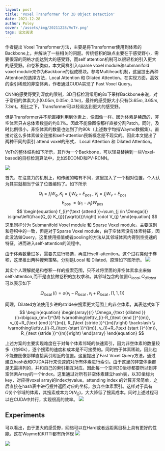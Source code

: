 ```yaml
---
layout: post
title: 'Voxel Transformer for 3D Object Detection'
date: 2021-12-28
author: Poley
cover: '/assets/img/20211228/VoTr.png'
tags: 论文阅读
---
```


作者提出 Voxel Transformer方法，主要是将Transformer使用到体素的Backbone上，并解决了一些相关的问题。传统卷积的缺点主要在于感受野小，需要很深的网络才能达到大的感受野，而self attention机制可以很轻松的引入更大的感受野。和卷积类似，本文同样引入sparse voxel module和submanifold voxel module来作为Backbone的组成模块。参考Multihead机制，这里提出两种Attention的选择方法，Local Attention 和 Dilated Attention。在实现方面，高效的索引稀疏的非空体素，作者通过CUDA实现了 Fast Voxel Query。

CNN的感受野受到深度的限制，3D目标检测常用的8x下采样Backbone来说，对于常用的体素大小$(0.05m,0.05m,0.1m)$，最终的感受野大小只有$(3.65m,3.65m,7.3m)$。相比之下，Transformer可以轻易达到更大的感受野。

但是Transformer并不能直接利用到体素上，像图像一样。因为体素是稀疏的，非空体素只占总体素数量的约0.1%。因此不能像图像那样直接分割Patch。同时，及时比例很小，非空体素的数量也达到了约$90k$（上述数字均指Waymo数据集）。直接对这么多体素做全连接和self-attention民新概念是不现实的。因此本文提出了两种不同的索引 attend voxel的形式， Local Attention 和 Dilated Attention。

VoTr的整体结构如下所示，其作为一个Backbone，可以轻易替换到一些Voxel-based的目标检测算法中，比如SECOND和PV-RCNN。

![](/assets/img/20211228/VoTrF2.png)

首先，在注意力的机制上，和传统的略有不同，这里加入了一个相对位置，个人认为其实就相当于做了位置编码了。如下所示

$$
\begin{equation}
Q_{i}=f_{i} W_{q}, K_{j}=f_{j} W_{k}+E_{\text {pos }}, V_{j}=f_{j} W_{v}+E_{\text {pos }}
\end{equation}
$$
$$
\begin{equation}
E_{\text {pos }}=\left(p_{i}-p_{j}\right) W_{\text {pos }}
\end{equation}
$$
$$
\begin{equation}
f_{i}^{\text {attend }}=\sum_{j \in \Omega(i)} \sigma\left(\frac{Q_{i} K_{j}}{\sqrt{d}}\right) \cdot V_{j}
\end{equation}
$$
这里同样分为 Submanifold Voxel module 和 Sparse Voxel module。主要区别和卷积中的一致，但是对于Sparse Voxel module，由于空体素没有体素特征，因此没法做Query。这里使用插值或者pooling的方法从其邻域体素内得到空提速的特征，进而进入self-attention的流程中。

由于体素数量过多，需要先进行筛选，再进行self-attention。这个过程类似于卷积，这里推出两种搜索策略，分别是Local 和 Dilated，原理如下图所示。
![](/assets/img/20211228/VoTrF3.png)

其实个人理解就是和卷积一样的搜索范围，只不过将里面的非空体素拿出来做self-attention,而不是直接做卷积的加权求和。其邻域包含的位置$\Omega_{local}, \Omega_{dilated}$可以表示如下

$$
\begin{equation}
\Omega_{\text {local }}(i)=\varnothing\left(v_{i}-R_{\text {local }}, v_{i}+R_{\text {local }},(1,1,1)\right)
\end{equation}
$$

同理，Dilated方法使用步进的stride来搜索更大范围上的非空体素，其表达式如下
$$
\begin{equation}
\begin{array}{r}
\Omega_{\text {dilated }}(i)=\bigcup_{m=1}^{M} \varnothing\left(v_{i}-R_{\text {end }}^{(m)}, v_{i}+R_{\text {end }}^{(m)}, R_{\text {stride }}^{(m)}\right) \backslash \\
\varnothing\left(v_{i}-R_{\text {start }}^{(m)}, v_{i}+R_{\text {start }}^{(m)}, R_{\text {stride }}^{(m)}\right)
\end{array}
\end{equation}
$$

上述方案的主要实现难度在于对每个体素邻域的快速索引，因为非空体素的数量较多（约90k），逐个搜索的速度和成本是不可接受的。同时由于体素稀疏，因此也不能像图像那样直接索引附近的位置。这里提出了Fast Voxel Query方法，通过建立hash表和CUDA并行来快速的对所有体素进行索引。由于这里的非空体素都是无需排列的，并和自己的索引相互对应。因此每一个空间3D坐标都要所以到非空体素Array的一个index。这里通过对所有非空体素建立hash表，以3D坐标为key，对应得voxel array的index为value。attending index 的计算非常简单，之后直接在hash表中进行搜并返回对应的坐标，放弃空体素索引。这样对于具有$\Omega(i)$个邻域的体素，其搜索成本为$O(N_\Omega)$，大大降低了搜索成本。同时上述过程可以在CUDA中并行，实现很高的效率。
![](/assets/img/20211228/VoTrF4.png)

## Experiments

可以看出，由于更大的感受野，网络可以在Hard或者远距离目标上具有更好的性能。这在Waymo和KITTI都有所体现
![](/assets/img/20211228/VoTrT1.png)

![](/assets/img/20211228/VoTrT2.png)